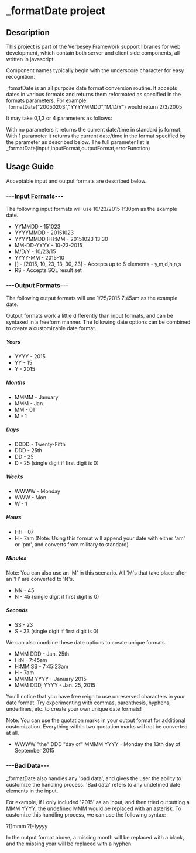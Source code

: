 # _formatDate project

## Description

This project is part of the Verbesey Framework support libraries for web development, which contain both server and client side components, all written in javascript.

Component names typically begin with the underscore character for easy recognition.

_fomatDate is an all purpose date format conversion routine.  It accepts dates in various formats and returns them reformated as specified in the formats parameters.  For example _formatDate("20050203","YYYYMMDD","M/D/Y") would return 2/3/2005

It may take 0,1,3 or 4 parameters as follows:

   With no parameters it returns the current date/time in standard js format.
   With 1 parameter it returns the current date/time in the format specified by the parameter as described below.
   The full parameter list is _formatDate(input,inputFormat,outputFormat,errorFunction) 

## Usage Guide

Acceptable input and output formats are described below.

### ---Input Formats---
The following input formats will use 10/23/2015 1:30pm as the example date.

* YYMMDD - 151023
* YYYYMMDD - 20151023
* YYYYMMDD HH:MM - 20151023 13:30
* MM-DD-YYYY - 10-23-2015
* M/D/Y - 10/23/15
* YYYY-MM - 2015-10
* [] - [2015, 10, 23, 13, 30, 23] - Accepts up to 6 elements - y,m,d,h,n,s
* RS - Accepts SQL result set

### ---Output Formats---
The following output formats will use 1/25/2015 7:45am as the example date.

Output formats work a little differently than input formats, and can be syntaxed 
in a freeform manner. The following date options can be combined to create a 
customizable date format.

##### Years
* YYYY - 2015
* YY - 15
* Y - 2015

##### Months
* MMMM - January
* MMM - Jan.
* MM - 01
* M - 1

##### Days
* DDDD - Twenty-Fifth
* DDD - 25th
* DD - 25
* D - 25 (single digit if first digit is 0)

##### Weeks
* WWWW - Monday
* WWW - Mon.
* W - 1

##### Hours
* HH - 07
* H - 7am (Note: Using this format will append your date with either 'am' or 'pm', and converts from military to standard)

##### Minutes
Note: You can also use an 'M' in this scenario. All 'M's that take place after an 'H' are converted to 'N's.

* NN - 45
* N - 45 (single digit if first digit is 0)

##### Seconds
* SS - 23
* S - 23 (single digit if first digit is 0)

We can also combine these date options to create unique formats.

* MMM DDD - Jan. 25th
* H:N - 7:45am
* H:MM:SS - 7:45:23am
* H - 7am
* MMMM YYYY - January 2015
* MMM DDD, YYYY - Jan. 25, 2015

You'll notice that you have free reign to use unreserved characters in your date format.
Try experimenting with commas, parenthesis, hyphens, underlines, etc. to create your 
own unique date formats!

Note: You can use the quotation marks in your output format for additional customization.
Everything within two quotation marks will not be converted at all.

* WWWW "the" DDD "day of" MMMM YYYY - Monday the 13th day of September 2015

### ---Bad Data---

_formatDate also handles any 'bad data', and gives the user the ability to customize 
the handling process. 'Bad data' refers to any undefined date elements in the input.

For example, if I only included '2015' as an input, and then tried outputting a MMM YYYY, 
the undefined MMM would be replaced with an asterisk. To customize this handling process, we
can use the following syntax:

?[]mmm ?[-]yyyy

In the output format above, a missing month will be replaced with a blank, and the missing year
will be replaced with a hyphen. 
